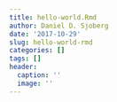 ```yaml
---
title: hello-world.Rmd
author: Daniel D. Sjoberg
date: '2017-10-29'
slug: hello-world-rmd
categories: []
tags: []
header:
  caption: ''
  image: ''
---
```


